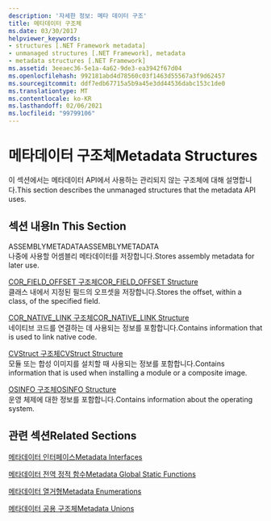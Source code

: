 ```yaml
---
description: '자세한 정보: 메타 데이터 구조'
title: 메타데이터 구조체
ms.date: 03/30/2017
helpviewer_keywords:
- structures [.NET Framework metadata]
- unmanaged structures [.NET Framework], metadata
- metadata structures [.NET Framework]
ms.assetid: 3eeaec36-5e1a-4a62-9de3-ea3942f67d04
ms.openlocfilehash: 992181abd4d78560c03f1463d55567a3f9d62457
ms.sourcegitcommit: ddf7edb67715a5b9a45e3dd44536dabc153c1de0
ms.translationtype: MT
ms.contentlocale: ko-KR
ms.lasthandoff: 02/06/2021
ms.locfileid: "99799106"
---
```

# <a name="metadata-structures"></a><span data-ttu-id="7376f-103">메타데이터 구조체</span><span class="sxs-lookup"><span data-stu-id="7376f-103">Metadata Structures</span></span>

<span data-ttu-id="7376f-104">이 섹션에서는 메타데이터 API에서 사용하는 관리되지 않는 구조체에 대해 설명합니다.</span><span class="sxs-lookup"><span data-stu-id="7376f-104">This section describes the unmanaged structures that the metadata API uses.</span></span>  
  
## <a name="in-this-section"></a><span data-ttu-id="7376f-105">섹션 내용</span><span class="sxs-lookup"><span data-stu-id="7376f-105">In This Section</span></span>  

 <span data-ttu-id="7376f-106">ASSEMBLYMETADATA</span><span class="sxs-lookup"><span data-stu-id="7376f-106">ASSEMBLYMETADATA</span></span>  
 <span data-ttu-id="7376f-107">나중에 사용할 어셈블리 메타데이터를 저장합니다.</span><span class="sxs-lookup"><span data-stu-id="7376f-107">Stores assembly metadata for later use.</span></span>  
  
 [<span data-ttu-id="7376f-108">COR_FIELD_OFFSET 구조체</span><span class="sxs-lookup"><span data-stu-id="7376f-108">COR_FIELD_OFFSET Structure</span></span>](cor-field-offset-structure.md)  
 <span data-ttu-id="7376f-109">클래스 내에서 지정된 필드의 오프셋을 저장합니다.</span><span class="sxs-lookup"><span data-stu-id="7376f-109">Stores the offset, within a class, of the specified field.</span></span>  
  
 [<span data-ttu-id="7376f-110">COR_NATIVE_LINK 구조체</span><span class="sxs-lookup"><span data-stu-id="7376f-110">COR_NATIVE_LINK Structure</span></span>](cor-native-link-structure.md)  
 <span data-ttu-id="7376f-111">네이티브 코드를 연결하는 데 사용되는 정보를 포함합니다.</span><span class="sxs-lookup"><span data-stu-id="7376f-111">Contains information that is used to link native code.</span></span>  
  
 [<span data-ttu-id="7376f-112">CVStruct 구조체</span><span class="sxs-lookup"><span data-stu-id="7376f-112">CVStruct Structure</span></span>](cvstruct-structure.md)  
 <span data-ttu-id="7376f-113">모듈 또는 합성 이미지를 설치할 때 사용되는 정보를 포함합니다.</span><span class="sxs-lookup"><span data-stu-id="7376f-113">Contains information that is used when installing a module or a composite image.</span></span>  
  
 [<span data-ttu-id="7376f-114">OSINFO 구조체</span><span class="sxs-lookup"><span data-stu-id="7376f-114">OSINFO Structure</span></span>](osinfo-structure.md)  
 <span data-ttu-id="7376f-115">운영 체제에 대한 정보를 포함합니다.</span><span class="sxs-lookup"><span data-stu-id="7376f-115">Contains information about the operating system.</span></span>  
  
## <a name="related-sections"></a><span data-ttu-id="7376f-116">관련 섹션</span><span class="sxs-lookup"><span data-stu-id="7376f-116">Related Sections</span></span>  

 [<span data-ttu-id="7376f-117">메타데이터 인터페이스</span><span class="sxs-lookup"><span data-stu-id="7376f-117">Metadata Interfaces</span></span>](metadata-interfaces.md)  
  
 [<span data-ttu-id="7376f-118">메타데이터 전역 정적 함수</span><span class="sxs-lookup"><span data-stu-id="7376f-118">Metadata Global Static Functions</span></span>](metadata-global-static-functions.md)  
  
 [<span data-ttu-id="7376f-119">메타데이터 열거형</span><span class="sxs-lookup"><span data-stu-id="7376f-119">Metadata Enumerations</span></span>](metadata-enumerations.md)  
  
 [<span data-ttu-id="7376f-120">메타데이터 공용 구조체</span><span class="sxs-lookup"><span data-stu-id="7376f-120">Metadata Unions</span></span>](metadata-unions.md)
